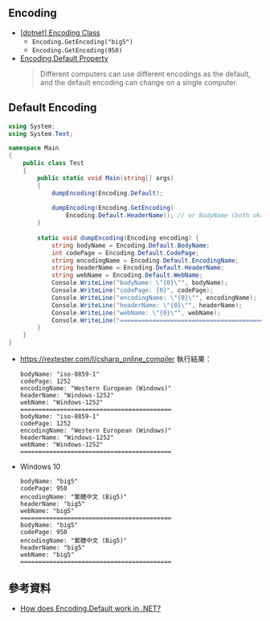 ## Encoding
- [[dotnet] Encoding Class](https://docs.microsoft.com/zh-tw/dotnet/api/system.text.encoding?view=netframework-4.8)
  - ```Encoding.GetEncoding("big5")```
  - ```Encoding.GetEncoding(950)```
- [Encoding.Default Property](https://docs.microsoft.com/en-us/dotnet/api/system.text.encoding.default)
  > Different computers can use different encodings as the default, and the default encoding can change on a single computer.
  
## Default Encoding
```C#
using System;
using System.Text;

namespace Main
{
    public class Test
    {
        public static void Main(string[] args)
        {
            dumpEncoding(Encoding.Default);
            
            dumpEncoding(Encoding.GetEncoding(
                Encoding.Default.HeaderName)); // or BodyName (both okay)
        }
        
        static void dumpEncoding(Encoding encoding) {
            string bodyName = Encoding.Default.BodyName;
            int codePage = Encoding.Default.CodePage;
            string encodingName = Encoding.Default.EncodingName;
            string headerName = Encoding.Default.HeaderName;
            string webName = Encoding.Default.WebName;
            Console.WriteLine("bodyName: \"{0}\"", bodyName);
            Console.WriteLine("codePage: {0}", codePage);
            Console.WriteLine("encodingName: \"{0}\"", encodingName);
            Console.WriteLine("headerName: \"{0}\"", headerName);
            Console.WriteLine("webName: \"{0}\"", webName);
            Console.WriteLine("==========================================");
        }
    }
}
```
- https://rextester.com/l/csharp_online_compiler
  執行結果：
  ```
  bodyName: "iso-8859-1"
  codePage: 1252
  encodingName: "Western European (Windows)"
  headerName: "Windows-1252"
  webName: "Windows-1252"
  ==========================================
  bodyName: "iso-8859-1"
  codePage: 1252
  encodingName: "Western European (Windows)"
  headerName: "Windows-1252"
  webName: "Windows-1252"
  ==========================================
  ```
- Windows 10
  ```
  bodyName: "big5"
  codePage: 950
  encodingName: "繁體中文 (Big5)"
  headerName: "big5"
  webName: "big5"
  ==========================================
  bodyName: "big5"
  codePage: 950
  encodingName: "繁體中文 (Big5)"
  headerName: "big5"
  webName: "big5"
  ==========================================
  ```

## 參考資料
- [How does Encoding.Default work in .NET?](https://stackoverflow.com/questions/6006422/how-does-encoding-default-work-in-net)
